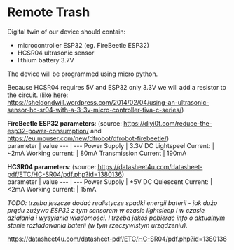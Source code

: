 # Remote Trash

Digital twin of our device should contain:</br>
- microcontroller ESP32 (eg. FireBeetle ESP32)
- HCSR04 ultrasonic sensor
- lithium battery 3.7V

The device will be programmed using micro python.

Because HCSR04 requires 5V and ESP32 only 3.3V we will add a resistor to the circuit. (like here: https://sheldondwill.wordpress.com/2014/02/04/using-an-ultrasonic-sensor-hc-sr04-with-a-3-3v-micro-controller-tiva-c-series/)

**FireBeetle ESP32 parameters**: (source: https://diyi0t.com/reduce-the-esp32-power-consumption/ and https://eu.mouser.com/new/dfrobot/dfrobot-firebeetle/)<br>
parameter | value
--- | ---
Power Supply | 3.3V DC 
Lightspeel Current: | ~2mA
Working current: | 80mA
Transmission Current | 190mA
<br>


**HCSR04 parameters**: (source: https://datasheet4u.com/datasheet-pdf/ETC/HC-SR04/pdf.php?id=1380136)<br>
parameter | value
--- | ---
Power Supply | +5V DC 
Quiescent Current: | <2mA
Working current: | 15mA
<br>

_TODO: trzeba jeszcze dodać realistycze spadki energii baterii - jak dużo prądu zużywa ESP32 z tym sensorem w czasie lightsleep i w czasie działania i wysyłania wiadomości. I trzeba jakoś pobierać info o aktualnym stanie rozładowania baterii (w tym rzeczywistym urządzeniu)._


https://datasheet4u.com/datasheet-pdf/ETC/HC-SR04/pdf.php?id=1380136